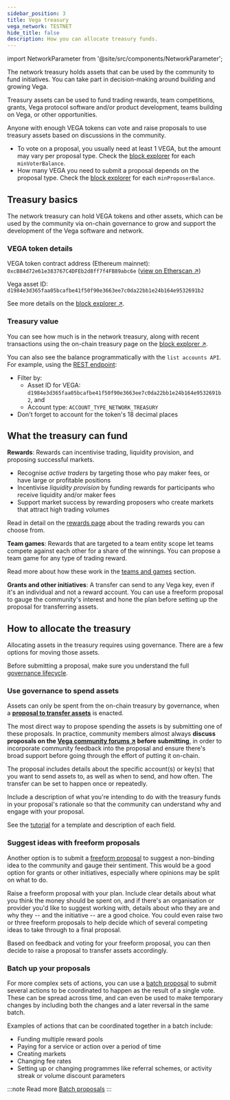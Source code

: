 ```yaml
---
sidebar_position: 3
title: Vega treasury
vega_network: TESTNET
hide_title: false
description: How you can allocate treasury funds.
---
```

import NetworkParameter from '@site/src/components/NetworkParameter';

The network treasury holds assets that can be used by the community to fund initiatives. You can take part in decision-making around building and growing Vega.

Treasury assets can be used to fund trading rewards, team competitions, grants, Vega protocol software and/or product development, teams building on Vega, or other opportunities.

Anyone with enough VEGA tokens can vote and raise proposals to use treasury assets based on discussions in the community.

* To vote on a proposal, you usually need at least 1 VEGA, but the amount may vary per proposal type. Check the [block explorer](https://explorer.fairground.wtf/network-parameters) for each `minVoterBalance`.
* How many VEGA you need to submit a proposal depends on the proposal type. Check the [block explorer](https://explorer.fairground.wtf/network-parameters) for each `minProposerBalance`.

## Treasury basics
The network treasury can hold VEGA tokens and other assets, which can be used by the community via on-chain governance to grow and support the development of the Vega software and network. 

### VEGA token details
VEGA token contract address (Ethereum mainnet): `0xcB84d72e61e383767C4DFEb2d8ff7f4FB89abc6e` ([view on Etherscan ↗](https://etherscan.io/token/0xcB84d72e61e383767C4DFEb2d8ff7f4FB89abc6e))

Vega asset ID: `d1984e3d365faa05bcafbe41f50f90e3663ee7c0da22bb1e24b164e9532691b2`

See more details on the [block explorer ↗](https://explorer.vega.xyz/assets/d1984e3d365faa05bcafbe41f50f90e3663ee7c0da22bb1e24b164e9532691b2).

### Treasury value
You can see how much is in the network treasury, along with recent transactions using the on-chain treasury page on the [block explorer ↗](https://explorer.vega.xyz/treasury).

You can also see the balance programmatically with the `list accounts API`. For example, using the [REST endpoint](../../api/rest/data-v2/trading-data-service-list-accounts.api.mdx):
* Filter by:
    * Asset ID for VEGA: `d1984e3d365faa05bcafbe41f50f90e3663ee7c0da22bb1e24b164e9532691b2`, and 
    * Account type: `ACCOUNT_TYPE_NETWORK_TREASURY`
* Don't forget to account for the token's 18 decimal places

## What the treasury can fund

**Rewards**: Rewards can incentivise trading, liquidity provision, and proposing successful markets.
- Recognise *active traders* by targeting those who pay maker fees, or have large or profitable positions
- Incentivise *liquidity provision* by funding rewards for participants who receive liquidity and/or maker fees
- Support market success by rewarding proposers who create markets that attract high trading volumes

Read in detail on the [rewards page](../trading-on-vega/discounts-rewards.md#trading-rewards) about the trading rewards you can choose from.

**Team games**: Rewards that are targeted to a team entity scope let teams compete against each other for a share of the winnings. You can propose a team game for any type of trading reward.

Read more about how these work in the [teams and games](../trading-on-vega/discounts-rewards.md#teams-and-games) section.

**Grants and other initiatives**: A transfer can send to any Vega key, even if it's an individual and not a reward account. You can use a freeform proposal to gauge the community's interest and hone the plan before setting up the proposal for transferring assets.

## How to allocate the treasury
Allocating assets in the treasury requires using governance. There are a few options for moving those assets. 

Before submitting a proposal, make sure you understand the full [governance lifecycle](./lifecycle.md).

### Use governance to spend assets

Assets can only be spent from the on-chain treasury by governance, when a **[proposal to transfer assets](../assets/transfers.md#governance-initiated-transfers)** is enacted. 

The most direct way to propose spending the assets is by submitting one of these proposals. In practice, community members almost always **discuss proposals on the [Vega community forums ↗](https://community.vega.xyz/) before submitting**, in order to incorporate community feedback into the proposal and ensure there's broad support before going through the effort of putting it on-chain.

The proposal includes details about the specific account(s) or key(s) that you want to send assets to, as well as when to send, and how often. The transfer can be set to happen once or repeatedly.

Include a description of what you're intending to do with the treasury funds in your proposal's rationale so that the community can understand why and engage with your proposal.

See the [tutorial](../../tutorials/proposals/asset-transfer-proposal.md) for a template and description of each field.

### Suggest ideas with freeform proposals
Another option is to submit a [freeform proposal](../../tutorials/proposals/freeform-proposal.md) to suggest a non-binding idea to the community and gauge their sentiment. This would be a good option for grants or other initiatives, especially where opinions may be split on what to do.

Raise a freeform proposal with your plan. Include clear details about what you think the money should be spent on, and if there's an organisation or provider you'd like to suggest working with, details about who they are and why they -- and the initiative -- are a good choice. You could even raise two or three freeform proposals to help decide which of several competing ideas to take through to a final proposal.

Based on feedback and voting for your freeform proposal, you can then decide to raise a proposal to transfer assets accordingly.

### Batch up your proposals

For more complex sets of actions, you can use a [batch proposal](./lifecycle.md/#submitting-proposals-in-a-batch) to submit several actions to be coordinated to happen as the result of a single vote. These can be spread across time, and can even be used to make temporary changes by including both the changes and a later reversal in the same batch.

Examples of actions that can be coordinated together in a batch include:
- Funding multiple reward pools
- Paying for a service or action over a period of time
- Creating markets
- Changing fee rates
- Setting up or changing programmes like referral schemes, or activity streak or volume discount parameters

:::note Read more
[Batch proposals](./lifecycle.md/#submitting-proposals-in-a-batch)
:::






